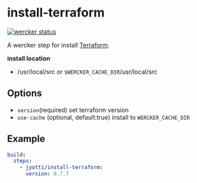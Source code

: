 # install-terraform

[![wercker status](https://app.wercker.com/status/2e0b839be1100258dd06c1bd67f73715/s/master "wercker status")](https://app.wercker.com/project/bykey/2e0b839be1100258dd06c1bd67f73715)

A wercker step for install [Terraform](https://www.terraform.io/).

**install location**

- /usr/local/src or `$WERCKER_CACHE_DIR`/usr/local/src

## Options

- `version`(required) set terraform version
- `use-cache` (optional, default:true) install to `WERCKER_CACHE_DIR`

## Example

```yaml
build:
  steps:
    - jyotti/install-terraform:
      version: 0.7.7
```